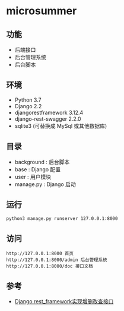 # microsummer

## 功能

- 后端接口
- 后台管理系统
- 后台脚本

## 环境

- Python 3.7
- Django 2.2
- djangorestframework 3.12.4
- django-rest-swagger 2.2.0
- sqlite3 (可替换成 MySql 或其他数据库)

## 目录

- background : 后台脚本
- base : Django 配置
- user : 用户模块
- manage.py : Django 启动

## 运行

```
python3 manage.py runserver 127.0.0.1:8000
```

## 访问

```
http://127.0.0.1:8000 首页
http://127.0.0.1:8000/admin 后台管理系统
http://127.0.0.1:8000/doc 接口文档
```

## 参考

- [Django rest_framework实现增删改查接口](https://www.cnblogs.com/ghylpb/p/12115512.html)
